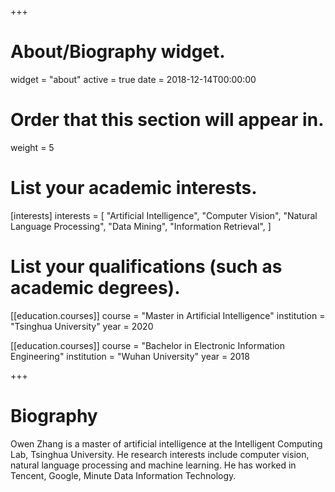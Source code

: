 +++
# About/Biography widget.
widget = "about"
active = true
date = 2018-12-14T00:00:00

# Order that this section will appear in.
weight = 5

# List your academic interests.
[interests]
  interests = [
    "Artificial Intelligence",
    "Computer Vision",
    "Natural Language Processing",
    "Data Mining",
    "Information Retrieval",
  ]

# List your qualifications (such as academic degrees).
[[education.courses]]
  course = "Master in Artificial Intelligence"
  institution = "Tsinghua University"
  year = 2020

[[education.courses]]
  course = "Bachelor in Electronic Information Engineering"
  institution = "Wuhan University"
  year = 2018
 
+++

# Biography

Owen Zhang is a master of artificial intelligence at the Intelligent Computing Lab, Tsinghua University. He research interests include computer vision, natural language processing and machine learning. He has worked in Tencent, Google, Minute Data Information Technology.